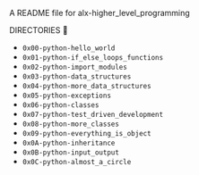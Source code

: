 A README file for alx-higher_level_programming

DIRECTORIES 📁
- `0x00-python-hello_world`
- `0x01-python-if_else_loops_functions`
- `0x02-python-import_modules`
- `0x03-python-data_structures`
- `0x04-python-more_data_structures`
- `0x05-python-exceptions`
- `0x06-python-classes`
- `0x07-python-test_driven_development`
- `0x08-python-more_classes`
- `0x09-python-everything_is_object`
- `0x0A-python-inheritance`
- `0x0B-python-input_output`
- `0x0C-python-almost_a_circle`
